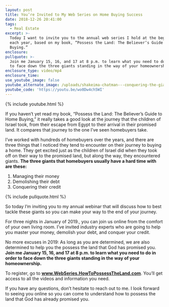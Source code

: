 ```yaml
---
layout: post
title: You’re Invited to My Web Series on Home Buying Success
date: 2018-12-26 20:41:00
tags:
  - Real Estate
excerpt: >-
  Today I want to invite you to the annual web series I hold at the beginning of
  each year, based on my book, “Possess the Land: The Believer’s Guide to Home
  Buying.”
enclosure:
pullquote: >-
  Join me January 15, 16, and 17 at 8 p.m. to learn what you need to do in order
  to face down the three giants standing in the way of your homeownership.
enclosure_type: video/mp4
enclosure_time:
use_youtube_image: false
youtube_alternate_image: /uploads/shakeima-chatman---conquering-the-giants-youtube.jpg
youtube_code: 'https://youtu.be/wo0Dw4ch5WI'
---
```


{% include youtube.html %}

If you haven’t yet read my book, “Possess the Land: The Believer’s Guide to Home Buying,” it really takes a good look at the journey that the children of Israel took, from their escape from Egypt to their arrival in their promised land. It compares that journey to the one I’ve seen homebuyers take.

I’ve worked with hundreds of homebuyers over the years, and there are three things that I noticed they tend to encounter on their journey to buying a home. They get excited just as the children of Israel did when they took off on their way to the promised land, but along the way, they encountered giants. **The three giants that homebuyers usually have a hard time with are these:**

1. Managing their money
2. Demolishing their debt
3. Conquering their credit

{% include pullquote.html %}

So today I’m inviting you to my annual webinar that will discuss how to best tackle these giants so you can make your way to the end of your journey.&nbsp;

For three nights in January of 2019., you can join us online from the comfort of your own living room. I’ve invited industry experts who are going to help you master your money, demolish your debt, and conquer your credit.

No more excuses in 2019: As long as you are determined, we are also determined to help you the possess the land that God has promised you. **Join me January 15, 16, and 17 at 8 p.m. to learn what you need to do in order to face down the three giants standing in the way of your homeownership.**

To register, go to **<u><a target="_blank" href="http://webseries.howtopossesstheland.com/">www.WebSeries.HowToPossessTheLand.com</a></u>**. You’ll get access to all the videos and information you need.

If you have any questions, don’t hesitate to reach out to me. I look forward to seeing you online so you can come to understand how to possess the land that God has already promised you.
